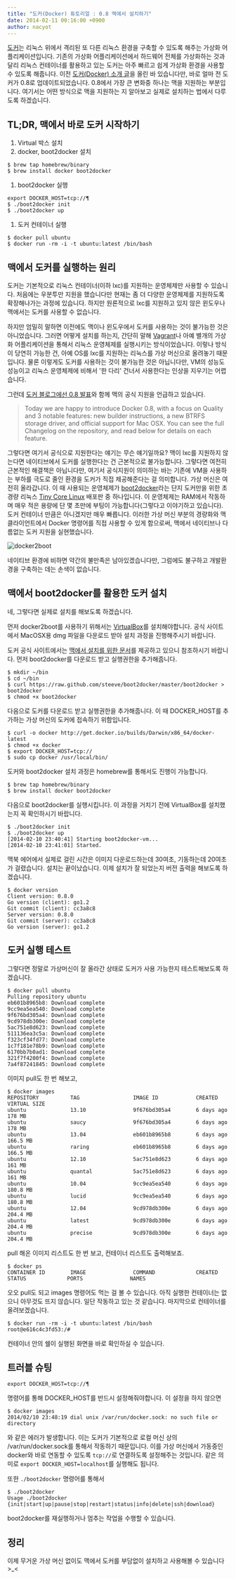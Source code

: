 ```yaml
---
title: "도커(Docker) 튜토리얼 : 0.8 맥에서 설치하기"
date: 2014-02-11 00:16:00 +0900
author: nacyot
---
```


[도커][docker]는 리눅스 위에서 격리된 또 다른 리눅스 환경을 구축할 수 있도록 해주는 가상화 어플리케이션입니다. 기존의 가상화 어플리케이션에서 하드웨어 전체를 가상화하는 것과 달리 리눅스 컨테이너를 활용하고 있는 도커는 아주 빠르고 쉽게 가상화 환경을 사용할 수 있도록 해줍니다. 이전 [도커(Docker) 소개 글][docker_introduction]을 올린 바 있습니다만, 바로 얼마 전 도커가 0.8로 업데이트되었습니다. 0.8에서 가장 큰 변화중 하나는 맥을 지원하는 부분입니다. 여기서는 어떤 방식으로 맥을 지원하는 지 알아보고 실제로 설치하는 법에서 다루도록 하겠습니다.

[docker]: http://docker.io
[docker_introduction]: http://blog.nacyot.com/articles/2014-01-27-easy-deploy-with-docker/

## TL;DR, 맥에서 바로 도커 시작하기 ##

1. Virtual 박스 설치
1. docker, boot2docker 설치

```
$ brew tap homebrew/binary
$ brew install docker boot2docker
```

1. boot2docker 실행

```
export DOCKER_HOST=tcp://¶
$ ./boot2docker init
$ ./boot2docker up
```

1. 도커 컨테이너 실행

```
$ docker pull ubuntu
$ docker run -rm -i -t ubuntu:latest /bin/bash
```

## 맥에서 도커를 실행하는 원리 ##

도커는 기본적으로 리눅스 컨테이너(이하 lxc)를 지원하는 운영체제만 사용할 수 있습니다. 처음에는 우분투만 지원을 했습니다만 현재는 좀 더 다양한 운영체제를 지원하도록 확장해나가는 과정에 있습니다. 하지만 원론적으로 lxc를 지원하고 있지 않은 윈도우나 맥에서는 도커를 사용할 수 없습니다. 

하지만 엄밀히 말하면 이전에도 맥이나 윈도우에서 도커를 사용하는 것이 불가능한 것은 아니었습니다. 그러면 어떻게 설치를 하는지, 간단히 말해 [Vagrant][vagrant]나 아예 별개의 가상화 어플리케이션을 통해서 리눅스 운영체제를 실행시키는 방식이었습니다. 이렇나 방식이 당연히 가능한 건, 아예 OS를 lxc를 지원하는 리눅스를 가상 머신으로 올려놓기 때문입니다. 물론 이렇게도 도커를 사용하는 것이 불가능한 것은 아닙니다만, VM의 성능도 성능이고 리눅스 운영체제에 비해서 '한 다리' 건너서 사용한다는 인상을 지우기는 어렵습니다.

그런데 [도커 블로그에선 0.8 발표][docker08]와 함께 맥의 공식 지원을 언급하고 있습니다.

> Today we are happy to introduce Docker 0.8, with a focus on Quality and 3 notable features: new builder instructions, a new BTRFS storage driver, and official support for Mac OSX. You can see the full Changelog on the repository, and read below for details on each feature.


그렇다면 여기서 공식으로 지원한다는 얘기는 무슨 얘기일까요? 맥이 lxc를 지원하지 않는다면 네이티브에서 도커를 실행한다는 건 근본적으로 불가능합니다. 그렇다면 여전히 근본적인 해결책은 아닙니다만, 여기서 공식지원이 의미하는 바는 기존에 VM을 사용하는 부하를 극도로 줄인 환경을 도커가 직접 제공해준다는 걸 의미합니다. 가상 머신은 여전히 올라갑니다. 이 때 사용되는 운영체제가 [boot2docker][boot2docker]라는 단지 도커만을 위한 초경량 리눅스 [Tiny Core Linux][tcl] 배포판 중 하나입니다. 이 운영체제는 RAM에서 작동하며 매우 적은 용량에 단 몇 초만에 부팅이 가능합니다(그렇다고 이야기하고 있습니다). 도커 컨테이너 만큼은 아니겠지만 매우 빠릅니다. 이러한 가상 머신 부분의 경량화와 맥 클라이언트에서 Docker 명령어를 직접 사용할 수 있게 함으로써, 맥에서 네이티브나 다름없는 도커 지원을 실현했습니다.

![docker2boot](https://github-camo.global.ssl.fastly.net/fd2fda3c0d55a0a63873f4221ddbe2f1dda145c5/687474703a2f2f692e696d6775722e636f6d2f68497775644b332e676966)

네이티브 환경에 비하면 약간의 불만족은 남아있겠습니다만, 그럼에도 불구하고 개발환경을 구축하는 데는  손색이 없습니다. 

[vagrant]: http://www.vagrantup.com/
[docker08]:  http://blog.docker.io/2014/02/docker-0-8-quality-new-builder-features-btrfs-storage-osx-support/
[boot2docker]: https://github.com/steeve/boot2docker
[tcl]: http://tinycorelinux.net/

## 맥에서 boot2docker를 활용한 도커 설치 ##

네, 그렇다면 실제로 설치를 해보도록 하겠습니다. 

먼저 docker2boot를 사용하기 위해서는 [VirtualBox][virtual_box]를 설치해야합니다. 공식 사이트에서 MacOSX용 dmg 파일을 다운로드 받아 설치 과정을 진행해주시기 바랍니다.

도커 공식 사이트에서는 [맥에서 설치를 위한 문서][docker_install_on_mac]를 제공하고 있으니 참조하시기 바랍니다. 먼저 boot2docker를 다운로드 받고 실행권한을 추가해줍니다.

```
$ mkdir ~/bin
$ cd ~/bin
$ curl https://raw.github.com/steeve/boot2docker/master/boot2docker > boot2docker
$ chmod +x boot2docker
```

다음으로 도커를 다운로드 받고 실행권한을 추가해줍니다. 이 때 DOCKER_HOST를 추가하는 가상 머신의 도커에 접속하기 위함입니다.

```
$ curl -o docker http://get.docker.io/builds/Darwin/x86_64/docker-latest
$ chmod +x docker
$ export DOCKER_HOST=tcp://
$ sudo cp docker /usr/local/bin/
```

도커와 boot2docker 설치 과정은 homebrew를 통해서도 진행이 가능합니다.

```
$ brew tap homebrew/binary
$ brew install docker boot2docker
```

다음으로 boot2docker를 실행시킵니다. 이 과정을 거치기 전에 VirtualBox를 설치했는지 꼭 확인하시기 바랍니다.

```
$ ./boot2docker init
$ ./boot2docker up
[2014-02-10 23:40:41] Starting boot2docker-vm...
[2014-02-10 23:41:01] Started.
```

맥북 에어에서 실제로 걸린 시간은 이미지 다운로드하는데 30여초, 기동하는데 20여초가 걸렸습니다. 설치는 끝이났습니다. 이제 설치가 잘 되었는지 버전 출력을 해보도록 하겠습니다.

```
$ docker version
Client version: 0.8.0
Go version (client): go1.2
Git commit (client): cc3a8c8
Server version: 0.8.0
Git commit (server): cc3a8c8
Go version (server): go1.2
```

[virtual_box]: https://www.virtualbox.org/wiki/Downloads
[docker_install_on_mac]: http://docs.docker.io/en/latest/installation/mac/
## 도커 실행 테스트 ##

그렇다면 정말로 가상머신이 잘 올라간 상태로 도커가 사용 가능한지 테스트해보도록 하겠습니다.

```
$ docker pull ubuntu
Pulling repository ubuntu
eb601b8965b8: Download complete
9cc9ea5ea540: Download complete
9f676bd305a4: Download complete
9cd978db300e: Download complete
5ac751e8d623: Download complete
511136ea3c5a: Download complete
f323cf34fd77: Download complete
1c7f181e78b9: Download complete
6170bb7b0ad1: Download complete
321f7f4200f4: Download complete
7a4f87241845: Download complete
```

이미지 pull도 한 번 해보고,

```
$ docker images
REPOSITORY          TAG                 IMAGE ID            CREATED             VIRTUAL SIZE
ubuntu              13.10               9f676bd305a4        6 days ago          178 MB
ubuntu              saucy               9f676bd305a4        6 days ago          178 MB
ubuntu              13.04               eb601b8965b8        6 days ago          166.5 MB
ubuntu              raring              eb601b8965b8        6 days ago          166.5 MB
ubuntu              12.10               5ac751e8d623        6 days ago          161 MB
ubuntu              quantal             5ac751e8d623        6 days ago          161 MB
ubuntu              10.04               9cc9ea5ea540        6 days ago          180.8 MB
ubuntu              lucid               9cc9ea5ea540        6 days ago          180.8 MB
ubuntu              12.04               9cd978db300e        6 days ago          204.4 MB
ubuntu              latest              9cd978db300e        6 days ago          204.4 MB
ubuntu              precise             9cd978db300e        6 days ago          204.4 MB
```

pull 해온 이미지 리스트도 한 번 보고, 컨테이너 리스트도 출력해보죠.

```
$ docker ps
CONTAINER ID        IMAGE               COMMAND             CREATED             STATUS             PORTS               NAMES
```

오오 pull도 되고 images 명령어도 먹는 걸 볼 수 있습니다. 아직 실행한 컨테이너는 없으니 아무것도 뜨지 않습니다. 일단 작동하고 있는 것 같습니다. 마지막으로 컨테이너를 올려보겠습니다.

```
$ docker run -rm -i -t ubuntu:latest /bin/bash
root@e616c4c3fd53:/# 
```

컨테이너 안의 쉘이 실행된 화면을 바로 확인하실 수 있습니다.

## 트러블 슈팅 ##

```
export DOCKER_HOST=tcp://¶
```

명령어를 통해 DOCKER_HOST를 반드시 설정해줘야합니다. 이 설정을 하지 않으면

```
$ docker images
2014/02/10 23:48:19 dial unix /var/run/docker.sock: no such file or directory
```

와 같은 에러가 발생합니다. 이는 도커가 기본적으로 로컬 머신 상의 /var/run/docker.sock를 통해서 작동하기 때문입니다. 이를 가상 머신에서 가동중인 docker와 바로 연동할 수 있도록 `tcp://`로 연결하도록 설정해주는 것입니다. 같은 의미로 `export DOCKER_HOST=localhost`를 실행해도 됩니다.

또한 `./boot2docker` 명령어를 통해서 

```
$ ./boot2docker
Usage ./boot2docker {init|start|up|pause|stop|restart|status|info|delete|ssh|download}
```

boot2docker를 재실행하거나 멈추는 작업을 수행할 수 있습니다.

## 정리 ##

이제 무거운 가상 머신 없이도 맥에서 도커를 부담없이 설치하고 사용해볼 수 있습니다 >_<